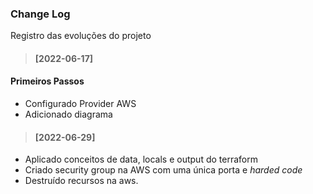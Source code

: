 ### **Change Log**

Registro das evoluções do projeto

> #### **[2022-06-17]**

#### **Primeiros Passos**

- Configurado Provider AWS
- Adicionado diagrama

> #### **[2022-06-29]**

- Aplicado conceitos de data, locals e output do terraform
- Criado security group na AWS com uma única porta e *harded code*
- Destruído recursos na aws.



